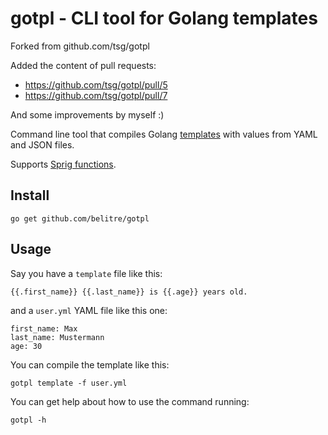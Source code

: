 # gotpl - CLI tool for Golang templates

Forked from github.com/tsg/gotpl 

Added the content of pull requests:
 * https://github.com/tsg/gotpl/pull/5
 * https://github.com/tsg/gotpl/pull/7

And some improvements by myself :)

Command line tool that compiles Golang
[templates](http://golang.org/pkg/text/template/) with values from YAML and JSON files.

Supports [Sprig functions](https://github.com/Masterminds/sprig).

## Install

    go get github.com/belitre/gotpl

## Usage

Say you have a `template` file like this:

    {{.first_name}} {{.last_name}} is {{.age}} years old.

and a `user.yml` YAML file like this one:

    first_name: Max
    last_name: Mustermann
    age: 30

You can compile the template like this:

    gotpl template -f user.yml

You can get help about how to use the command running:

    gotpl -h